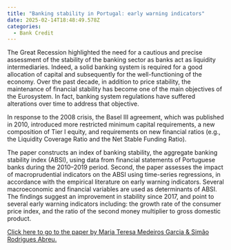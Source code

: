 ```yaml
---
title: "Banking stability in Portugal: early warning indicators"
date: 2025-02-14T18:48:49.578Z
categories:
  - Bank Credit
---
```

The Great Recession highlighted the need for a cautious and precise assessment of the stability of the banking sector as banks act as liquidity intermediaries. Indeed, a solid banking system is required for a good allocation of capital and subsequently for the well-functioning of the economy. Over the past decade, in addition to price stability, the maintenance of financial stability has become one of the main objectives of the Eurosystem. In fact, banking system regulations have suffered alterations over time to address that objective. 

In response to the 2008 crisis, the Basel III agreement, which was published in 2010, introduced more restricted minimum capital requirements, a new composition of Tier I equity, and requirements on new financial ratios (e.g., the Liquidity Coverage Ratio and the Net Stable Funding Ratio). 

The paper constructs an index of banking stability, the aggregate banking stability index (ABSI), using data from financial statements of Portuguese banks during the 2010–2019 period. Second, the paper assesses the impact of macroprudential indicators on the ABSI using time-series regressions, in accordance with the empirical literature on early warning indicators. Several macroeconomic and financial variables are used as determinants of ABSI. The findings suggest an improvement in stability since 2017, and point to several early warning indicators including: the growth rate of the consumer price index, and the ratio of the second money multiplier to gross domestic product.

[Click here to go to the paper by Maria Teresa Medeiros Garcia & Simão Rodrigues Abreu](https://link.springer.com/article/10.1057/s41261-023-00222-x)[.](https://link.springer.com/article/10.1057/s41261-023-00222-x)